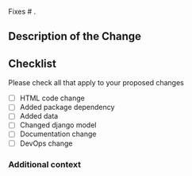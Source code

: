 Fixes #  <!-- If your PR relates to an issue mention it here e.g. Issue #34, Issue #56 -->.

## Description of the Change

## Checklist

Please check all that apply to your proposed changes

<!-- Replace '[ ]' with '[x]' to indicate that the checklist item is completed. -->
<!-- You can check the boxes now or later by just clicking on them. -->

- [ ] HTML code change
- [ ] Added package dependency
- [ ] Added data
- [ ] Changed django model
- [ ] Documentation change
- [ ] DevOps change

### **Additional context**
<!-- Add any other context or additional information about the problem here.-->
